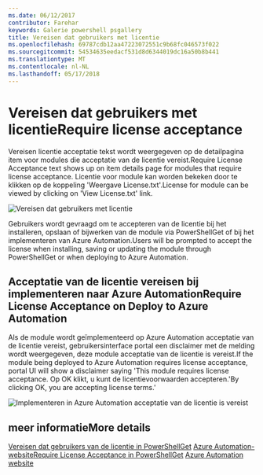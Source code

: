 ```yaml
---
ms.date: 06/12/2017
contributor: Farehar
keywords: Galerie powershell psgallery
title: Vereisen dat gebruikers met licentie
ms.openlocfilehash: 69787cdb12aa47223072551c9b68fc046573f022
ms.sourcegitcommit: 54534635eedacf531d8d6344019dc16a50b8b441
ms.translationtype: MT
ms.contentlocale: nl-NL
ms.lasthandoff: 05/17/2018
---
```

# <a name="require-license-acceptance"></a><span data-ttu-id="e2946-103">Vereisen dat gebruikers met licentie</span><span class="sxs-lookup"><span data-stu-id="e2946-103">Require license acceptance</span></span>

<span data-ttu-id="e2946-104">Vereisen licentie acceptatie tekst wordt weergegeven op de detailpagina item voor modules die acceptatie van de licentie vereist.</span><span class="sxs-lookup"><span data-stu-id="e2946-104">Require License Acceptance text shows up on item details page for modules that require license acceptance.</span></span> <span data-ttu-id="e2946-105">Licentie voor module kan worden bekeken door te klikken op de koppeling 'Weergave License.txt'.</span><span class="sxs-lookup"><span data-stu-id="e2946-105">License for module can be viewed by clicking on 'View License.txt' link.</span></span>

![Vereisen dat gebruikers met licentie](../../Images/RequireLicenseAcceptance.png)

<span data-ttu-id="e2946-107">Gebruikers wordt gevraagd om te accepteren van de licentie bij het installeren, opslaan of bijwerken van de module via PowerShellGet of bij het implementeren van Azure Automation.</span><span class="sxs-lookup"><span data-stu-id="e2946-107">Users will be prompted to accept the license when installing, saving or updating the module through PowerShellGet or when deploying to Azure Automation.</span></span>

## <a name="require-license-acceptance-on-deploy-to-azure-automation"></a><span data-ttu-id="e2946-108">Acceptatie van de licentie vereisen bij implementeren naar Azure Automation</span><span class="sxs-lookup"><span data-stu-id="e2946-108">Require License Acceptance on Deploy to Azure Automation</span></span>

<span data-ttu-id="e2946-109">Als de module wordt geïmplementeerd op Azure Automation acceptatie van de licentie vereist, gebruikersinterface portal een disclaimer met de melding wordt weergegeven, deze module acceptatie van de licentie is vereist.</span><span class="sxs-lookup"><span data-stu-id="e2946-109">If the module being deployed to Azure Automation requires license acceptance, portal UI will show a disclaimer saying 'This module requires license acceptance.</span></span> <span data-ttu-id="e2946-110">Op OK klikt, u kunt de licentievoorwaarden accepteren.'</span><span class="sxs-lookup"><span data-stu-id="e2946-110">By clicking OK, you are accepting license terms.'</span></span>

![Implementeren in Azure Automation acceptatie van de licentie is vereist](../../Images/DeployToAzureAutomationRequireLicenseAcceptanceDisclaimer.png)

## <a name="more-details"></a><span data-ttu-id="e2946-112">meer informatie</span><span class="sxs-lookup"><span data-stu-id="e2946-112">More details</span></span>

<span data-ttu-id="e2946-113">[Vereisen dat gebruikers van de licentie in PowerShellGet](../../concepts/module-license-acceptance.md)
[Azure Automation-website](/azure/automation)</span><span class="sxs-lookup"><span data-stu-id="e2946-113">[Require License Acceptance in PowerShellGet](../../concepts/module-license-acceptance.md)
[Azure Automation website](/azure/automation)</span></span>